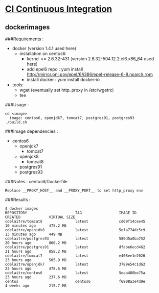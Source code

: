 # [CI Continuous Integration](../README.md)

## dockerimages

###Requirements :
- docker (version 1.4.1 used here)
  - installation on centos6:
    - kernel >= 2.6.32-431 (version 2.6.32-504.12.2.el6.x86_64 used here)
    - add epel6 repo : yum install http://mirror.pnl.gov/epel/6/i386/epel-release-6-8.noarch.rpm
    - install docker : yum install docker-io
- tools:
  - wget (eventually set http_proxy in /etc/wgetrc)
  - tee

###Usage :
```
cd <image>
  image: centos6, openjdk7, tomcat7, postgres91, postgres93
./build.sh
```

###Image dependencies :
- centos6
  - openjdk7
    - tomcat7
  - openjdk8
    - tomcat8
  -  postgres91
  -  postgres93

###Notes :
centos6/Dockerfile
```
Replace __PROXY_HOST__ and __PROXY_PORT__ to set http_proxy env
```

###Results :
```
$ docker images
REPOSITORY                      TAG                 IMAGE ID            CREATED             VIRTUAL SIZE
cdelaitre/tomcat8               latest              cd69f14cee45        10 minutes ago      475.2 MB
cdelaitre/openjdk8              latest              5efa774dc5c9        13 minutes ago      449 MB
cdelaitre/postgres93            latest              580d5a0ba752        20 hours ago        860.2 MB
cdelaitre/postgres91            latest              dfabe6ecd462        21 hours ago        858.2 MB
cdelaitre/tomcat7               latest              e408ee1e2026        23 hours ago        505.9 MB
cdelaitre/openjdk7              latest              3789e54c1d62        23 hours ago        478.6 MB
cdelaitre/centos6               latest              5eaa480be75a        23 hours ago        237.6 MB
centos                          centos6             f6808a3e4d9e        4 weeks ago         215.7 MB
```
